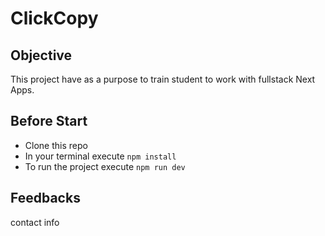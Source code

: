 # ClickCopy

## Objective
This project have as a purpose to train student to work with fullstack Next Apps.

## Before Start
- Clone this repo
- In your terminal execute `npm install`
- To run the project execute `npm run dev`

## Feedbacks
contact info